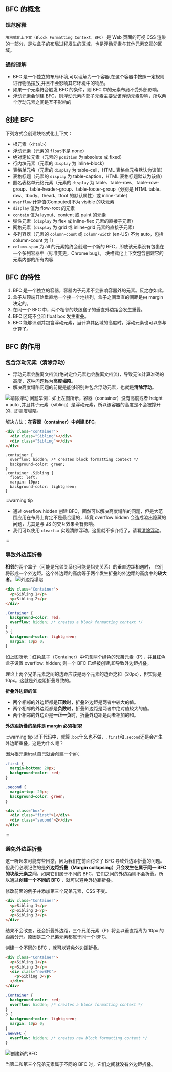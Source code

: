 ## BFC 的概念

### 规范解释

`块格式化上下文（Block Formatting Context，BFC）` 是 Web 页面的可视 CSS 渲染的一部分，是块盒子的布局过程发生的区域，也是浮动元素与其他元素交互的区域。

### 通俗理解

- BFC 是一个独立的布局环境,可以理解为一个容器,在这个容器中按照一定规则进行物品摆放,并且不会影响其它环境中的物品。
- 如果一个元素符合触发 BFC 的条件，则 BFC 中的元素布局不受外部影响。
- 浮动元素会创建 BFC，则浮动元素内部子元素主要受该浮动元素影响，所以两个浮动元素之间是互不影响的

## 创建 BFC

下列方式会创建块格式化上下文：

- 根元素（`<html>`）
- 浮动元素（元素的 `float`不是 none）
- 绝对定位元素（元素的 `position` 为 absolute 或 fixed）
- 行内块元素（元素的 `display` 为 inline-block）
- 表格单元格（元素的 `display` 为 table-cell，HTML 表格单元格默认为该值）
- 表格标题（元素的 `display` 为 table-caption，HTML 表格标题默认为该值）
- 匿名表格单元格元素（元素的 `display` 为 table、table-row、 table-row-group、table-header-group、table-footer-group（分别是 HTML table、row、tbody、thead、tfoot 的默认属性）或 inline-table）
- `overflow` 计算值(Computed)不为 visible 的块元素
- `display` 值为 flow-root 的元素
- `contain` 值为 layout、content 或 paint 的元素
- 弹性元素（`display` 为 flex 或 inline-flex 元素的直接子元素）
- 网格元素（`display` 为 grid 或 inline-grid 元素的直接子元素）
- 多列容器（元素的 `column-coun`t 或 `column-width` (en-US) 不为 auto，包括 column-count 为 1）
- `column-span` 为 all 的元素始终会创建一个新的 BFC，即使该元素没有包裹在一个多列容器中（标准变更，Chrome bug）。
  块格式化上下文包含创建它的元素内部的所有内容.

## BFC 的特性

1. BFC 是一个独立的容器，容器内子元素不会影响容器外的元素。反之亦如此。
2. 盒子从顶端开始垂直地一个接一个地排列，盒子之间垂直的间距是由 margin 决定的。
3. 在同一个 BFC 中，两个相邻的块级盒子的垂直外边距会发生重叠。
4. BFC 区域不会和 float box 发生重叠。
5. BFC 能够识别并包含浮动元素，当计算其区域的高度时，浮动元素也可以参与计算了。

## BFC 的作用

### 包含浮动元素（清除浮动）

- 浮动元素会脱离文档流(绝对定位元素也会脱离文档流)，导致无法计算准确的高度，这种问题称为**高度塌陷**。
- 解决高度塌陷问题的前提是能够识别并包含浮动元素，也就是**清除浮动**。

![清除浮动](https://segmentfault.com/img/bVm2qT)
问题举例：如上左图所示，容器（container）没有高度或者 height = auto ,并且其子元素（sibling）是浮动元素，所以该容器的高度是不会被撑开的，即高度塌陷。

解决方法：**在容器（container）中创建 BFC**。

```html
<div class="container">
  <div class="Sibling"></div>
  <div class="Sibling"></div>
</div>
```

```css{2}
.container {
  overflow: hidden; /* creates block formatting context */
  background-color: green;
}
.container .Sibling {
  float: left;
  margin: 10px;
  background-color: lightgreen;
}
```

:::warning tip

- 通过 overflow:hidden 创建 BFC，固然可以解决高度塌陷的问题，但是大范围应用在布局上肯定不是最合适的，毕竟 overflow:hidden 会造成溢出隐藏的问题，尤其是与 JS 的交互效果会有影响。
- 我们可以使用 `clearfix` 实现清除浮动，这里就不多介绍了，请看[清除浮动](./7.md)。

:::

### 导致外边距折叠

**相邻**的两个盒子（可能是兄弟关系也可能是祖先关系）的垂直边距相遇时， 它们将形成一个外边距。这个外边距的高度等于两个发生折叠的外边距的高度中的**较大者**。
![外边距塌陷](https://segmentfault.com/img/bV5GnA?w=700&h=250)

```html
<div class="Container">
  <p>Sibling 1</p>
  <p>Sibling 2</p>
</div>
```

```css
.Container {
  background-color: red;
  overflow: hidden; /* creates a block formatting context */
}
p {
  background-color: lightgreen;
  margin: 10px 0;
}
```

如上图所示：红色盒子（Container）中包含两个绿色的兄弟元素（P），并且红色盒子设置 overflow: hidden; 则一个 BFC 已经被创建,即导致外边距折叠。

理论上两个兄弟元素之间的边距应该是两个元素的边距之和（20px），但实际是 10px。这就是外边距折叠导致的。

**折叠外边距的值**

- 两个相邻的外边距都是**正数**时，折叠外边距是两者中较大的值。
- 两个相邻的外边距都是**负数**时，折叠外边距是两者中绝对值较大的值。
- 两个相邻的外边距是**一正一负**时，折叠外边距是两者相加的和。

**外边距折叠的条件是 margin 必须相邻!**

:::warning tip
以下代码中，就算`.box`什么也不做，`.first`和`.second`还是会产生外边距重叠，这是为什么呢？

因为根元素`html`自己就会创建一个`BFC`

```css
.first {
  margin-bottom: 20px;
  background-color: red;
}

.second {
  margin-top: 20px;
  background-color: green;
}
```

```html
<div class="box">
  <div class="first">1</div>
  <div class="second">2</div>
</div>
```

:::

### 避免外边距折叠

这一听起来可能有些困惑，因为我们在前面讨论了 BFC 导致外边距折叠的问题。但我们必须记住的是**外边距折叠（Margin collapsing）只会发生在属于同一 BFC 的块级元素之间**。如果它们属于不同的 BFC，它们之间的外边距则不会折叠。所以通过**创建一个不同的 BFC** ，就可以避免外边距折叠。

修改前面的例子并添加第三个兄弟元素，CSS 不变。

```html
<div class="Container">
  <p>Sibling 1</p>
  <p>Sibling 2</p>
  <p>Sibling 3</p>
</div>
```

结果不会改变，还会折叠外边距，三个兄弟元素（P）将会以垂直距离为 10px 的距离分开。原因是三个兄弟元素都属于同一个 BFC。

创建一个不同的 BFC ，就可以避免外边距折叠。

```html
<div class="Container">
  <p>Sibling 1</p>
  <p>Sibling 2</p>
  <div class="newBFC">
    <p>Sibling 3</p>
  </div>
</div>
```

```css
.Container {
  background-color: red;
  overflow: hidden; /* creates a block formatting context */
}
p {
  background-color: lightgreen;
  margin: 10px 0;
}
.newBFC {
  overflow: hidden; /* creates new block formatting context */
}
```

![创建新的BFC](https://segmentfault.com/img/bV5GGS?w=568&h=583)

当第二和第三个兄弟元素属于不同的 BFC 时，它们之间就没有外边距折叠。
